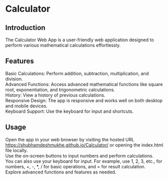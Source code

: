 # Calculator

## Introduction
The Calculator Web App is a user-friendly web application designed to perform various mathematical calculations effortlessly.

## Features
Basic Calculations: Perform addition, subtraction, multiplication, and division.    
Advanced Functions: Access advanced mathematical functions like square root, exponentiation, and trigonometric calculations.     
History: View a history of previous calculations.    
Responsive Design: The app is responsive and works well on both desktop and mobile devices.    
Keyboard Support: Use the keyboard for input and shortcuts.


## Usage
Open the app in your web browser by visiting the hosted URL https://shubhamdeshmukhe.github.io/Calculator/ or opening the index.html file locally.  
Use the on-screen buttons to input numbers and perform calculations.  
You can also use your keyboard for input. For example, use 1, 2, 3, etc., for numbers, +, -, *, / for basic operations, and = for result calculation.  
Explore advanced functions and features as needed.  


